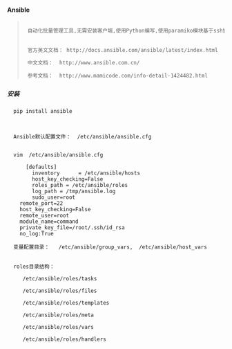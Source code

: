 #### Ansible

> ```markdown
>  
>  自动化批量管理工具,无需安装客户端,使用Python编写,使用paramiko模块基于ssh协议和客户端通行。
>  
>  
>  官方英文文档： http://docs.ansible.com/ansible/latest/index.html
>  
>  中文文档：  http://www.ansible.com.cn/
>  
>  参考文档：  http://www.mamicode.com/info-detail-1424482.html
> ```

##### 

##### 

##### 安装

```
  pip install ansible



  Ansible默认配置文件：  /etc/ansible/ansible.cfg 


  vim  /etc/ansible/ansible.cfg

      [defaults] 
        inventory      = /etc/ansible/hosts
        host_key_checking=False
        roles_path = /etc/ansible/roles
        log_path = /tmp/ansible.log
        sudo_user=root
    remote_port=22
    host_key_checking=False
    remote_user=root
    module_name=command
    private_key_file=/root/.ssh/id_rsa
    no_log:True

  变量配置目录：   /etc/ansible/group_vars,  /etc/ansible/host_vars
  
  
  roles目录结构：

     /etc/ansible/roles/tasks

     /etc/ansible/roles/files

     /etc/ansible/roles/templates

     /etc/ansible/roles/meta

     /etc/ansible/roles/vars

     /etc/ansible/roles/handlers
```



